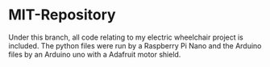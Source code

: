 # MIT-Repository
Under this branch, all code relating to my electric wheelchair project is included. The python files were run by a Raspberry Pi Nano and the
Arduino files by an Arduino uno with a Adafruit motor shield. 
